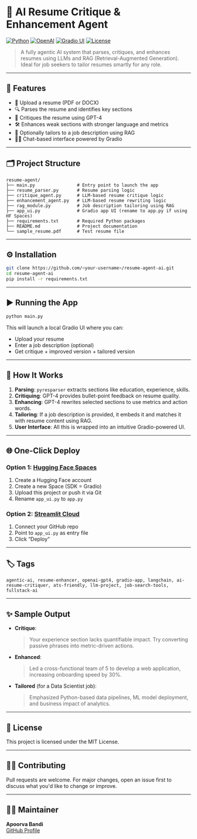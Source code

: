 
# 🧠 AI Resume Critique & Enhancement Agent

[![Python](https://img.shields.io/badge/Python-3.9%2B-blue.svg)](https://www.python.org/)
[![OpenAI](https://img.shields.io/badge/OpenAI-GPT--4-success)](https://openai.com/)
[![Gradio UI](https://img.shields.io/badge/Gradio-Interface-green)](https://gradio.app/)
[![License](https://img.shields.io/badge/license-MIT-lightgrey.svg)](LICENSE)

> A fully agentic AI system that parses, critiques, and enhances resumes using LLMs and RAG (Retrieval-Augmented Generation). Ideal for job seekers to tailor resumes smartly for any role.

---

## 🚀 Features

- 📄 Upload a resume (PDF or DOCX)
- 🔍 Parses the resume and identifies key sections
- 🧠 Critiques the resume using GPT-4
- 🛠 Enhances weak sections with stronger language and metrics
- 🎯 Optionally tailors to a job description using RAG
- 🧑‍💻 Chat-based interface powered by Gradio

---

## 🗂️ Project Structure

```
resume-agent/
├── main.py                # Entry point to launch the app
├── resume_parser.py       # Resume parsing logic
├── critique_agent.py      # LLM-based resume critique logic
├── enhancement_agent.py   # LLM-based resume rewriting logic
├── rag_module.py          # Job description tailoring using RAG
├── app_ui.py              # Gradio app UI (rename to app.py if using HF Spaces)
├── requirements.txt       # Required Python packages
├── README.md              # Project documentation
└── sample_resume.pdf      # Test resume file
```

---

## ⚙️ Installation

```bash
git clone https://github.com/<your-username>/resume-agent-ai.git
cd resume-agent-ai
pip install -r requirements.txt
```

---

## ▶️ Running the App

```bash
python main.py
```

This will launch a local Gradio UI where you can:
- Upload your resume
- Enter a job description (optional)
- Get critique + improved version + tailored version

---

## 🧠 How It Works

1. **Parsing**: `pyresparser` extracts sections like education, experience, skills.
2. **Critiquing**: GPT-4 provides bullet-point feedback on resume quality.
3. **Enhancing**: GPT-4 rewrites selected sections to use metrics and action words.
4. **Tailoring**: If a job description is provided, it embeds it and matches it with resume content using RAG.
5. **User Interface**: All this is wrapped into an intuitive Gradio-powered UI.

---

## 🌐 One-Click Deploy

### Option 1: [Hugging Face Spaces](https://huggingface.co/spaces)

1. Create a Hugging Face account
2. Create a new Space (SDK = Gradio)
3. Upload this project or push it via Git
4. Rename `app_ui.py` to `app.py`

### Option 2: [Streamlit Cloud](https://streamlit.io/cloud)

1. Connect your GitHub repo
2. Point to `app_ui.py` as entry file
3. Click “Deploy”

---

## 🏷️ Tags

```
agentic-ai, resume-enhancer, openai-gpt4, gradio-app, langchain, ai-resume-critiquer, ats-friendly, llm-project, job-search-tools, fullstack-ai
```

---

## ✨ Sample Output

- **Critique**:
    > Your experience section lacks quantifiable impact. Try converting passive phrases into metric-driven actions.

- **Enhanced**:
    > Led a cross-functional team of 5 to develop a web application, increasing onboarding speed by 30%.

- **Tailored** (for a Data Scientist job):
    > Emphasized Python-based data pipelines, ML model deployment, and business impact of analytics.

---

## 📄 License

This project is licensed under the MIT License.

---

## 🙋‍♀️ Contributing

Pull requests are welcome. For major changes, open an issue first to discuss what you'd like to change or improve.

---

## 🧑‍💼 Maintainer

**Apoorva Bandi**  
[GitHub Profile](https://github.com/bandiapoorva)
